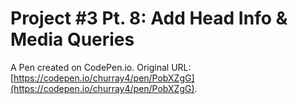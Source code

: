 # Project #3 Pt. 8: Add Head Info & Media Queries

A Pen created on CodePen.io. Original URL: [https://codepen.io/churray4/pen/PobXZgG](https://codepen.io/churray4/pen/PobXZgG).


